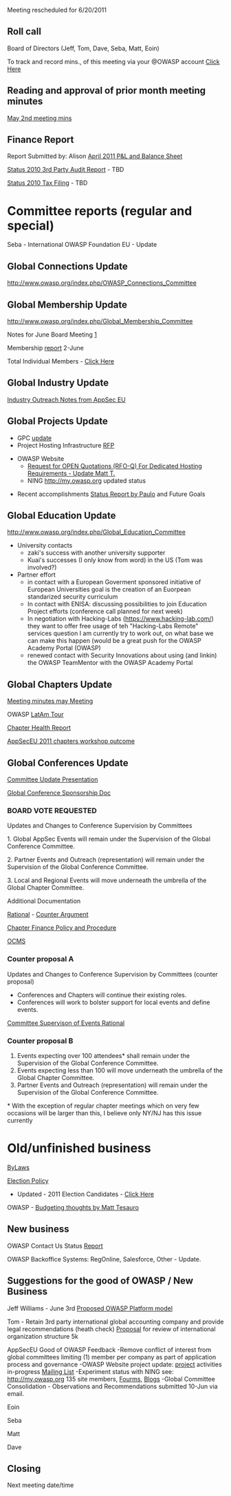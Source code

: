 Meeting rescheduled for 6/20/2011

## Roll call

Board of Directors (Jeff, Tom, Dave, Seba, Matt, Eoin)

To track and record mins., of this meeting via your @OWASP account
[Click
Here](https://docs.google.com/a/owasp.org/document/d/1VD9ZHEwht9tmM8FKEQ6DBrtmL_gTAhSSnQhiFXYkJ7I/edit?hl=en_US&authkey=CIavkP4B)

## Reading and approval of prior month meeting minutes

[May 2nd meeting
mins](https://www.owasp.org/index.php/Minutes_May_2,_2011)

## Finance Report

Report Submitted by: Alison [April 2011 P\&L and Balance
Sheet](https://www.owasp.org/images/5/5c/April_2011_Financials.xlsx)

[Status 2010 3rd Party Audit
Report](https://www.owasp.org/index.php/About_OWASP#Tax_Filings) - TBD

[Status 2010 Tax
Filing](https://www.owasp.org/index.php/About_OWASP#Tax_Filings) - TBD

# Committee reports (regular and special)

Seba - International OWASP Foundation EU - Update

## Global Connections Update

<http://www.owasp.org/index.php/OWASP_Connections_Committee>

## Global Membership Update

<http://www.owasp.org/index.php/Global_Membership_Committee>

Notes for June Board Meeting
[1](https://docs.google.com/a/owasp.org/document/d/1oLwPAVS6NOwzEM3k5ZOBkbL6wKXReTTf99Dtc2cupqY/edit?hl=en_US)

Membership
[report](https://lists.owasp.org/pipermail/global_membership_committee/2011-June/000565.html)
2-June

Total Individual Members - [Click
Here](https://www.owasp.org/index.php/Membership/members)

## Global Industry Update

[Industry Outreach Notes from AppSec
EU](https://docs.google.com/a/owasp.org/document/d/1WTTmmpc2bx3IZ9f5zU2ubTG_BrCxxrXzVHnUQUIzAWI/edit?hl=en_US)

## Global Projects Update

  - GPC
    [update](https://docs.google.com/present/view?id=dgf8frmh_12hm95qcg9)
  - Project Hosting Infrastructure
    [RFP](http://sl.owasp.org/project-hosting-rfp)

<!-- end list -->

  - OWASP Website
      - [Request for OPEN Quotations (RFO-Q) For Dedicated Hosting
        Requirements - Update Matt
        T.](https://www.owasp.org/index.php/RFO_and_hosting_information)
      - NING <http://my.owasp.org> updated status

<!-- end list -->

  - Recent accomplishments [Status Report by
    Paulo](https://www.owasp.org/index.php/June_6,_2011/Project_Manager%27s_Report)
    and Future Goals

## Global Education Update

<http://www.owasp.org/index.php/Global_Education_Committee>

  - University contacts
      - zaki's success with another university supporter
      - Kuai's successes (I only know from word) in the US (Tom was
        involved?)
  - Partner effort
      - in contact with a European Goverment sponsored initiative of
        European Universities goal is the creation of an Euorpean
        standarized security curriculum
      - In contact with ENISA: discussing possibilities to join
        Education Project efforts (conference call planned for next
        week)
      - In negotiation with Hacking-Labs (https://www.hacking-lab.com/)
        they want to offer free usage of teh "Hacking-Labs Remote"
        services question I am currently try to work out, on what base
        we can make this happen (would be a great push for the OWASP
        Academy Portal (OWASP)
      - renewed contact with Security Innovations about using (and
        linkin) the OWASP TeamMentor with the OWASP Academy Portal

## Global Chapters Update

[Meeting minutes may
Meeting](Global_Chapter_Committee/Meetings/May_2011 "wikilink")

OWASP [LatAm
Tour](https://lists.owasp.org/pipermail/committees-chairs/2011-June/000160.html)

[Chapter Health
Report](https://spreadsheets.google.com/a/owasp.org/spreadsheet/ccc?key=0ApZ9zE0hx0LNdENJNmo5SmxLcEg3MzVXZG9NVklEdUE&hl=en_US#gid=0)

[AppSecEU 2011 chapters workshop
outcome](https://docs.google.com/a/owasp.org/document/d/1PrGmwy1pxs2cb4LyewXS4TonbzAY7nORWvj-NJYaEnk/edit?hl=en_US)

## Global Conferences Update

[Committee Update
Presentation](https://docs.google.com/present/edit?id=0AcFE6Oyqbn2cZGhmY3Qyc2NfNjlkanBjZ25mMg&hl=en_US&authkey=CLnn4ooG)

[Global Conference Sponsorship
Doc](https://www.owasp.org/images/f/f3/OWASP_Global_Conference_Sponsorships.pdf)

### **BOARD VOTE REQUESTED**

Updates and Changes to Conference Supervision by Committees

1\. Global AppSec Events will remain under the Supervision of the Global
Conference Committee.

2\. Partner Events and Outreach (representation) will remain under the
Supervision of the Global Conference Committee.

3\. Local and Regional Events will move underneath the umbrella of the
Global Chapter Committee.

Additional Documentation

[Rational](Rational "wikilink") - [Counter
Argument](Committee_Supervison_of_Events_Rational "wikilink")

[Chapter Finance Policy and
Procedure](Chapter_Finance_Policy_and_Procedure "wikilink")

[OCMS](OCMS "wikilink")

### **Counter proposal A**

Updates and Changes to Conference Supervision by Committees (counter
proposal)

  - Conferences and Chapters will continue their existing roles.
  - Conferences will work to bolster support for local events and define
    events.

[Committee Supervison of Events
Rational](Committee_Supervison_of_Events_Rational "wikilink")

### **Counter proposal B**

1.  Events expecting over 100 attendees\* shall remain under the
    Supervision of the Global Conference Committee.
2.  Events expecting less than 100 will move underneath the umbrella of
    the Global Chapter Committee.
3.  Partner Events and Outreach (representation) will remain under the
    Supervision of the Global Conference Committee.

\* With the exception of regular chapter meetings which on very few
occasions will be larger than this, I believe only NY/NJ has this issue
currently

# Old/unfinished business

[ByLaws](https://docs.google.com/a/owasp.org/document/d/1r_hS2ioEBcNOKqmEjSJmlLUOdQEb5qPb_0GU_VU1Arw/edit?hl=en)

[Election
Policy](https://docs.google.com/a/owasp.org/document/pub?id=1sFhc0Twbsd5NaQPtkAfGEzcB0vdjuIlW1fA2WFLFCd0)
- Updated - 2011 Election Candidates - [Click
Here](https://www.owasp.org/index.php/Membership/2011Election)

OWASP - [Budgeting thoughts by Matt
Tesauro](https://docs.google.com/a/owasp.org/document/d/1X5uH7vqKH3aqRIBka11N05xFZ2_jddXAkz_8GcVCr_c/edit?hl=en)

## New business

OWASP Contact Us Status
[Report](https://spreadsheets.google.com/a/owasp.org/spreadsheet/gform?key=0AhtB029bdcxGdFN1R2NIMTNROXN3dml4ZEcxXzJQYXc&hl=en_US&gridId=0#chart)

OWASP Backoffice Systems: RegOnline, Salesforce, Other - Update.

## Suggestions for the good of OWASP / New Business

Jeff Williams - June 3rd [Proposed OWASP Platform
model](https://docs.google.com/a/owasp.org/document/d/1ea4jWVDziLcZMTJUC5qW5psWYROpB-oPlqyl4Ei2xHA/edit?hl=en_US&authkey=CKycuTY)

Tom - Retain 3rd party international global accounting company and
provide legal recommendations (heath check)
[Proposal](https://www.owasp.org/images/0/09/OWASP_Finalized_Engagement_Letter_June_20_2011.pdf)
for review of international organization structure 5k

AppSecEU Good of OWASP Feedback -Remove conflict of interest from global
committees limiting (1) member per company as part of application
process and governance -OWASP Website project update:
[project](https://www.owasp.org/index.php/Talk:Summit_2011_Working_Sessions/Session023#On_Designs.2C_Layout_and_Standards)
activities in-progress [Mailing
List](https://lists.owasp.org/pipermail/owasp-website/) -Experiment
status with NING see: [<http://my.owasp.org>](http://www.my.owasp.org)
135 site members, [Fourms](http://myowasp.ning.com/forum),
[Blogs](http://myowasp.ning.com/profiles/blog/list) -Global Committee
Consolidation - Observations and Recommendations submitted 10-Jun via
email.

Eoin

Seba

Matt

Dave

## Closing

Next meeting date/time